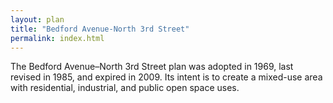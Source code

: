 ```yaml
---
layout: plan
title: "Bedford Avenue-North 3rd Street"
permalink: index.html
---
```


The Bedford Avenue–North 3rd Street plan was adopted in 1969, last revised in 1985, and expired in 2009. Its intent is to create a mixed-use area with residential, industrial, and public open space uses.